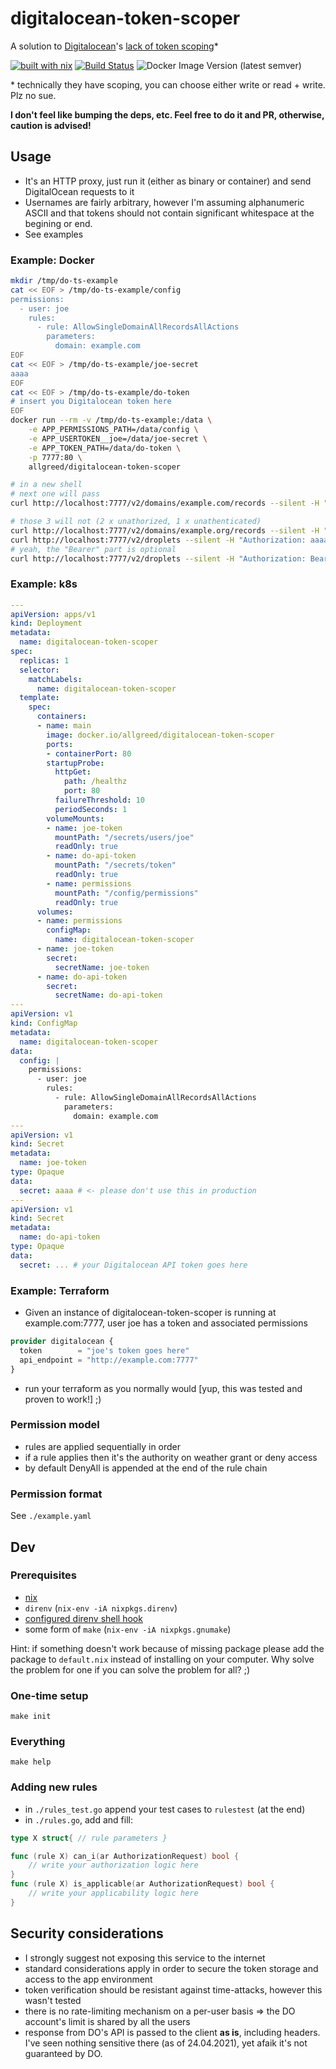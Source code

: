 # digitalocean-token-scoper
A solution to [Digitalocean](https://www.digitalocean.com/)'s [lack of token scoping](https://ideas.digitalocean.com/ideas/DO-I-966)*
<!--*-->
[![built with nix](https://img.shields.io/badge/-%20nix-%235277E3?logo=NixOs&label=built%20with)](https://builtwithnix.org)
[![Build Status](https://cloud.drone.io/api/badges/allgreed/digitalocean-token-scoper/status.svg)](https://cloud.drone.io/allgreed/digitalocean-token-scoper)
![Docker Image Version (latest semver)](https://img.shields.io/docker/v/allgreed/digitalocean-token-scoper?sort=semver)

\* technically they have scoping, you can choose either write or read + write. Plz no sue.

**I don't feel like bumping the deps, etc. Feel free to do it and PR, otherwise, caution is advised!**

## Usage
- It's an HTTP proxy, just run it (either as binary or container) and send DigitalOcean requests to it 
- Usernames are fairly arbitrary, however I'm assuming alphanumeric ASCII and that tokens should not contain significant whitespace at the begining or end.
- See examples

### Example: Docker
```bash
mkdir /tmp/do-ts-example
cat << EOF > /tmp/do-ts-example/config
permissions:
  - user: joe
    rules:
      - rule: AllowSingleDomainAllRecordsAllActions
        parameters:
          domain: example.com
EOF
cat << EOF > /tmp/do-ts-example/joe-secret
aaaa
EOF
cat << EOF > /tmp/do-ts-example/do-token
# insert you Digitalocean token here
EOF
docker run --rm -v /tmp/do-ts-example:/data \
    -e APP_PERMISSIONS_PATH=/data/config \
    -e APP_USERTOKEN__joe=/data/joe-secret \
    -e APP_TOKEN_PATH=/data/do-token \
    -p 7777:80 \
    allgreed/digitalocean-token-scoper

# in a new shell
# next one will pass
curl http://localhost:7777/v2/domains/example.com/records --silent -H "Authorization: Bearer aaaa" | jq

# those 3 will not (2 x unathorized, 1 x unathenticated)
curl http://localhost:7777/v2/domains/example.org/records --silent -H "Authorization: Bearer aaaa" | jq
curl http://localhost:7777/v2/droplets --silent -H "Authorization: aaaa" | jq
# yeah, the "Bearer" part is optional
curl http://localhost:7777/v2/droplets --silent -H "Authorization: Bearer bbbb" | jq
```

### Example: k8s
```yaml
---
apiVersion: apps/v1
kind: Deployment
metadata:
  name: digitalocean-token-scoper
spec:
  replicas: 1
  selector:
    matchLabels:
      name: digitalocean-token-scoper
  template:
    spec:
      containers:
      - name: main
        image: docker.io/allgreed/digitalocean-token-scoper
        ports:
        - containerPort: 80
        startupProbe:
          httpGet:
            path: /healthz
            port: 80
          failureThreshold: 10
          periodSeconds: 1
        volumeMounts:
        - name: joe-token
          mountPath: "/secrets/users/joe"
          readOnly: true
        - name: do-api-token
          mountPath: "/secrets/token"
          readOnly: true
        - name: permissions
          mountPath: "/config/permissions"
          readOnly: true
      volumes:
      - name: permissions
        configMap:
          name: digitalocean-token-scoper
      - name: joe-token
        secret:
          secretName: joe-token
      - name: do-api-token
        secret:
          secretName: do-api-token
---
apiVersion: v1
kind: ConfigMap
metadata:
  name: digitalocean-token-scoper
data:
  config: |
    permissions:
      - user: joe
        rules:
          - rule: AllowSingleDomainAllRecordsAllActions
            parameters:
              domain: example.com
---
apiVersion: v1
kind: Secret
metadata:
  name: joe-token
type: Opaque
data:
  secret: aaaa # <- please don't use this in production
---
apiVersion: v1
kind: Secret
metadata:
  name: do-api-token
type: Opaque
data:
  secret: ... # your Digitalocean API token goes here
```

### Example: Terraform
- Given an instance of digitalocean-token-scoper is running at example.com:7777, user joe has a token and associated permissions

```terraform
provider digitalocean {
  token        = "joe's token goes here"
  api_endpoint = "http://example.com:7777"
}
```

- run your terraform as you normally would [yup, this was tested and proven to work!] ;)

### Permission model
- rules are applied sequentially in order
- if a rule applies then it's the authority on weather grant or deny access
- by default DenyAll is appended at the end of the rule chain

### Permission format

See `./example.yaml`

## Dev

### Prerequisites
- [nix](https://nixos.org/nix/manual/#chap-installation)
- `direnv` (`nix-env -iA nixpkgs.direnv`)
- [configured direnv shell hook ](https://direnv.net/docs/hook.html)
- some form of `make` (`nix-env -iA nixpkgs.gnumake`)

Hint: if something doesn't work because of missing package please add the package to `default.nix` instead of installing on your computer. Why solve the problem for one if you can solve the problem for all? ;)

### One-time setup
```
make init
```

### Everything
```
make help
```

### Adding new rules
- in `./rules_test.go` append your test cases to `rulestest` (at the end)
- in `./rules.go`, add and fill: 
```go
type X struct{ // rule parameters }

func (rule X) can_i(ar AuthorizationRequest) bool {
    // write your authorization logic here
}
func (rule X) is_applicable(ar AuthorizationRequest) bool {
    // write your applicability logic here
}
```

## Security considerations

- I strongly suggest not exposing this service to the internet
- standard considerations apply in order to secure the token storage and access to the app environment
- token verification should be resistant against time-attacks, however this wasn't tested
- there is no rate-limiting mechanism on a per-user basis => the DO account's limit is shared by all the users
- response from DO's API is passed to the client **as is**, including headers. I've seen nothing sensitive there (as of 24.04.2021), yet afaik it's not guaranteed by DO.
